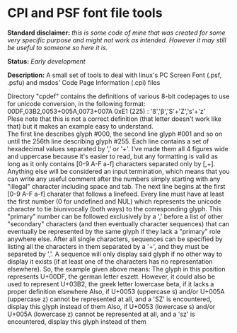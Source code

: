 # CPI and PSF font file tools

**Standard disclaimer:** _this is some code of mine that was created for some very specific purpose and might not work as intended. However it may still be useful to someone so here it is._

**Status:** _Early development_

**Description:** A small set of tools to deal with linux's PC Screen Font (.psf, .psfu) and msdos' Code Page Information (.cpi) files

Directory "cpdef" contains the definitions of various 8-bit codepages to use for unicode conversion, in the following format:  
00DF,03B2,0053+005A,0073+007A                     0xE1 (225) : 'ß','β','S'+'Z','s'+'z'  
Plese note that this is not a correct definition (that letter doesn't work like that) but it makes an example easy to understand.  
The first line describes glyph #000, the second line glyph #001 and so on until the 256th line describing glyph #255. Each line contains a set of hexadecimal values separated by ',' or '+'. I've made them all 4 figures wide and uppercase because it's easier to read, but any formatting is valid as long as it only contains [0-9 A-F a-f] characters separated only by [,+]. Anything else will be considered an input termination, which means that you can write any useful comment after the numbers simply starting with any "illegal" character including space and tab. The next line begins at the first [0-9 A-F a-f] charater that follows a linefeed.
Every line must have at least the first number (0 for undefined and NUL) which represents the unicode character to tie biunivocally (both ways) to the corresponding glyph. This "primary" number can be followed exclusively by a ',' before a list of other "secondary" characters (and then eventually character sequences) that can eventually be represented by the same glyph if they lack a "primary" role anywhere else. After all single characters, sequences can be specified by listing all the characters in them separated by a '+', and they must be separeted by ','. A sequence will only display said glyph if no other way to display it exists (if at least one of the characters has no representation elsewhere).
So, the example given above means:
The glyph in this position represents U+00DF, the german letter eszett.
However, it could also be used to represent U+03B2, the greek letter lowercase beta, if it lacks a proper definition elsewhere
Also, if U+0053 (uppercase s) and/or U+005A (uppercase z) cannot be represented at all, and a 'SZ' is encountered, display this glyph instead of them
Also, if U+0053 (lowercase s) and/or U+005A (lowercase z) cannot be represented at all, and a 'sz' is encountered, display this glyph instead of them 
